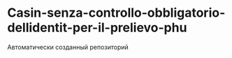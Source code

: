 # Casin-senza-controllo-obbligatorio-dellidentit-per-il-prelievo-phu
Автоматически созданный репозиторий
